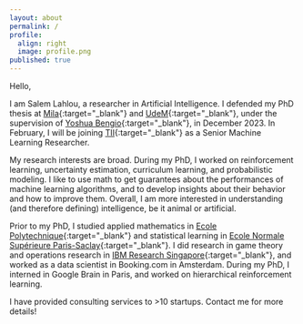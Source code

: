 ```yaml
---
layout: about
permalink: /
profile:
  align: right
  image: profile.png
published: true
---
```


Hello,

I am Salem Lahlou, a researcher in Artificial Intelligence. I defended my PhD thesis at [Mila](https://mila.quebec/en/){:target="_blank"} and [UdeM](https://www.umontreal.ca/en){:target="_blank"}, under the supervision of [Yoshua Bengio](https://yoshuabengio.org/){:target="_blank"}, in December 2023. In February, I will be joining [TII](https://www.tii.ae/){:target="_blank"} as a Senior Machine Learning Researcher.

My research interests are broad. During my PhD, I worked on reinforcement learning, uncertainty estimation, curriculum learning, and probabilistic modeling. I like to use math to get guarantees about the performances of machine learning algorithms, and to develop insights about their behavior and how to improve them. Overall, I am more interested in understanding (and therefore defining) intelligence, be it animal or artificial.

Prior to my PhD, I studied applied mathematics in [Ecole Polytechnique](https://www.polytechnique.edu/){:target="_blank"} and statistical learning in [Ecole Normale Supérieure Paris-Saclay](https://ens-paris-saclay.fr/){:target="_blank"}. I did research in game theory and operations research in [IBM Research Singapore](https://researcher.watson.ibm.com/researcher/view_group.php?id=8131){:target="_blank"}, and worked as a data scientist in Booking.com in Amsterdam. During my PhD, I interned in Google Brain in Paris, and worked on hierarchical reinforcement learning.

I have provided consulting services to >10 startups. Contact me for more details!